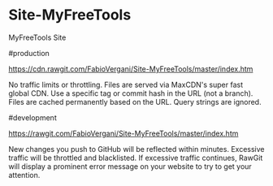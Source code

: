 # Site-MyFreeTools
MyFreeTools Site

#production

https://cdn.rawgit.com/FabioVergani/Site-MyFreeTools/master/index.htm

No traffic limits or throttling.
Files are served via MaxCDN's super fast global CDN.
Use a specific tag or commit hash in the URL (not a branch).
Files are cached permanently based on the URL. Query strings are ignored.

#development


https://rawgit.com/FabioVergani/Site-MyFreeTools/master/index.htm

New changes you push to GitHub will be reflected within minutes.
Excessive traffic will be throttled and blacklisted.
If excessive traffic continues, RawGit will display a prominent error message on your website to try to get your attention.
